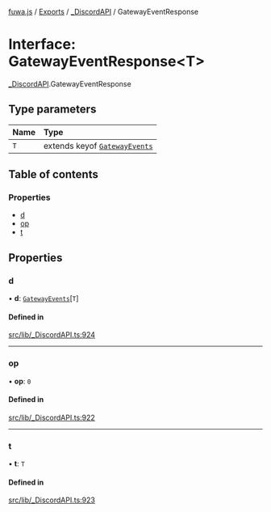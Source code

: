 [fuwa.js](../README.md) / [Exports](../modules.md) / [\_DiscordAPI](../modules/_DiscordAPI.md) / GatewayEventResponse

# Interface: GatewayEventResponse<T\>

[_DiscordAPI](../modules/_DiscordAPI.md).GatewayEventResponse

## Type parameters

| Name | Type |
| :------ | :------ |
| `T` | extends keyof [`GatewayEvents`](_DiscordAPI.GatewayEvents.md) |

## Table of contents

### Properties

- [d](_DiscordAPI.GatewayEventResponse.md#d)
- [op](_DiscordAPI.GatewayEventResponse.md#op)
- [t](_DiscordAPI.GatewayEventResponse.md#t)

## Properties

### d

• **d**: [`GatewayEvents`](_DiscordAPI.GatewayEvents.md)[`T`]

#### Defined in

[src/lib/_DiscordAPI.ts:924](https://github.com/Fuwajs/Fuwa.js/blob/d4e1de5/src/lib/_DiscordAPI.ts#L924)

___

### op

• **op**: ``0``

#### Defined in

[src/lib/_DiscordAPI.ts:922](https://github.com/Fuwajs/Fuwa.js/blob/d4e1de5/src/lib/_DiscordAPI.ts#L922)

___

### t

• **t**: `T`

#### Defined in

[src/lib/_DiscordAPI.ts:923](https://github.com/Fuwajs/Fuwa.js/blob/d4e1de5/src/lib/_DiscordAPI.ts#L923)
